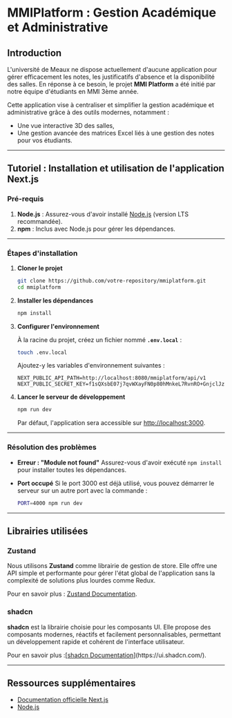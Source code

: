 # MMIPlatform : Gestion Académique et Administrative

## Introduction

L'université de Meaux ne dispose actuellement d'aucune application pour gérer efficacement les notes, les justificatifs d'absence et la disponibilité des salles. En réponse à ce besoin, le projet **MMI Platform** a été initié par notre équipe d'étudiants en MMI 3ème année.

Cette application vise à centraliser et simplifier la gestion académique et administrative grâce à des outils modernes, notamment :
- Une vue interactive 3D des salles,
- Une gestion avancée des matrices Excel liés à une gestion des notes pour vos étudiants.

---

## Tutoriel : Installation et utilisation de l'application Next.js

### Pré-requis
1. **Node.js** : Assurez-vous d'avoir installé [Node.js](https://nodejs.org/) (version LTS recommandée).
2. **npm** : Inclus avec Node.js pour gérer les dépendances.

---

### Étapes d'installation

1. **Cloner le projet**
   ```bash
   git clone https://github.com/votre-repository/mmiplatform.git
   cd mmiplatform
   ```

2. **Installer les dépendances**
   ```bash
   npm install
   ```

3. **Configurer l'environnement**

   À la racine du projet, créez un fichier nommé **`.env.local`** :
   ```bash
   touch .env.local
   ```

   Ajoutez-y les variables d'environnement suivantes :  
   ```env
   NEXT_PUBLIC_API_PATH=http://localhost:8080/mmiplatform/api/v1
   NEXT_PUBLIC_SECRET_KEY=f1sQXsbE07j7qvWXayFN0p80hMnkeL7RvnRO+GnjclJzFkXao+S722PQHZTXhLoqMQEV+1VZnYIbeSHGFl1CStG5+h74Rbp9hoOYGi8kLj8nwbM3+9ZApWbFyc4SV2c76WkYFE/8MBvplUFFVIgM/PDp37VwA89RfDIoVYZDxbQ7oIlrNCT0he+OLf8tR8M7VIO4G/uk1hgRH821caLJaHZXZnx6TGgtjjloXnqfShvVrCpx8/qRuPJ5LlYOlVRoy0/RYr0gThhWoUbyxaVRNVK8gJugwtufSb2+Wgo1umQi2aMO0otkSBkJnqIpoJ9vqbUD37ka6yofSZ/SA7QUNg==
   ```

4. **Lancer le serveur de développement**
   ```bash
   npm run dev
   ```
   Par défaut, l'application sera accessible sur [http://localhost:3000](http://localhost:3000).

---

### Résolution des problèmes

- **Erreur : "Module not found"**
  Assurez-vous d'avoir exécuté `npm install` pour installer toutes les dépendances.

- **Port occupé**
  Si le port 3000 est déjà utilisé, vous pouvez démarrer le serveur sur un autre port avec la commande :
  ```bash
  PORT=4000 npm run dev
  ```
---

## Librairies utilisées

### **Zustand**

Nous utilisons **Zustand** comme librairie de gestion de store. Elle offre une API simple et performante pour gérer l'état global de l'application sans la complexité de solutions plus lourdes comme Redux.

Pour en savoir plus : [Zustand Documentation](https://zustand-demo.pmnd.rs/).

### **shadcn**

**shadcn** est la librairie choisie pour les composants UI. Elle propose des composants modernes, réactifs et facilement personnalisables, permettant un développement rapide et cohérent de l'interface utilisateur.

Pour en savoir plus :[[shadcn Documentation]([https://shadcn.dev/](https://ui.shadcn.com/))](https://ui.shadcn.com/).

---

## Ressources supplémentaires

- [Documentation officielle Next.js](https://nextjs.org/docs)
- [Node.js](https://nodejs.org/)
